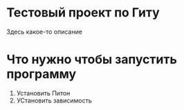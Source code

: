 # Тестовый проект по Гиту

Здесь какое-то описание

# Что нужно чтобы запустить программу
1. Установить Питон
2. УСтановить зависимость 